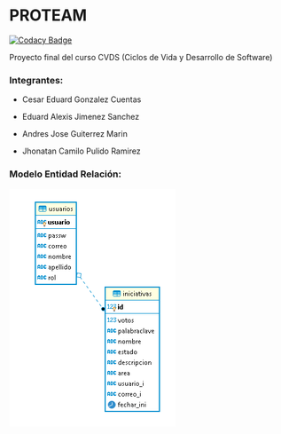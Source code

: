 # PROTEAM

[![Codacy Badge](https://api.codacy.com/project/badge/Grade/db82af5ceaae4509adf0263f1d95f2c8)](https://app.codacy.com/gh/2020-1-PROYCVDS-PROTEAM/PROTEAM?utm_source=github.com&utm_medium=referral&utm_content=2020-1-PROYCVDS-PROTEAM/PROTEAM&utm_campaign=Badge_Grade_Dashboard)

Proyecto final del curso CVDS (Ciclos de Vida y Desarrollo de Software)
### Integrantes:

* Cesar Eduard Gonzalez Cuentas

* Eduard Alexis Jimenez Sanchez

* Andres Jose Guiterrez Marin

* Jhonatan Camilo Pulido Ramirez

### Modelo Entidad Relación:
<img src = "ModeloERActualizado.png" />